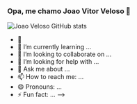 ### Opa, me chamo Joao Vitor Veloso 👋

![Joao Veloso GitHub stats](https://github-readme-stats.vercel.app/api?username=Joao2-4&show_icons=true&theme=radical)




- 🔭 
- 🌱 I’m currently learning ...
- 👯 I’m looking to collaborate on ...
- 🤔 I’m looking for help with ...
- 💬 Ask me about ...
- 📫 How to reach me: ...
- 😄 Pronouns: ...
- ⚡ Fun fact: ...
-->
